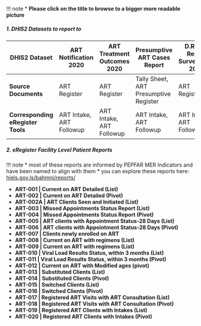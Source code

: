 !!! note
    * **Please click on the title to browse to a bigger more readable picture**

##### 1. DHIS2 Datasets to report to

|DHIS2 Dataset  | ART Notification 2020 | ART Treatment Outcomes 2020 | Presumptive ART Cases Report | D.R ART Report Surveillance 2020 | D.R ART ART (Hospital) |
| --- | --- | --- | --- | --- | --- |
| **Source Documents** | ART Register | ART Register | Tally Sheet, ART Presumptive Register |ART Register |ART Register |
| **Corresponding eRegister Tools** | ART Intake, ART Followup | ART Intake, ART Followup | ART Intake, ART Followup | ART Intake, ART Followup | ART Intake, ART Followup |

##### 2. eRegister Facility Level Patient Reports

!!! note
    * most of these reports are informed by PEPFAR MER Indicators and have been named to align with them
    * you can explore these reports here: [hiels.gov.ls/bahmni/reports/](https://hiels.gov.ls/bahmni/reports)

* **ART-001 | Current on ART Detailed (List)**	
* **ART-002 | Current on ART Detailed (Pivot)**	
* **ART-002A | ART Clients Seen and Initiated (List)**
* **ART-003 | Missed Appointments Status Report (List)**	
* **ART-004 | Missed Appointments Status Report (Pivot)**
* **ART-005 | ART clients with Appointment Status-28 Days (List)**	
* **ART-006 | ART clients with Appointment Status-28 Days (Pivot)**	
* **ART-007 | Clients newly enrolled on ART**	
* **ART-008 | Current on ART with regimens (List)**	
* **ART-009 | Current on ART with regimens (List)**	
* **ART-010 | Viral Load Results Status, within 3 months (List)**	
* **ART-011 | Viral Load Results Status, within 3 months (Pivot)**	
* **ART-012 | Current on ART with Modified ages (pivot)**	
* **ART-013 | Substituted Clients (List)**	
* **ART-014 | Substituted Clients (Pivot)**	
* **ART-015 | Switched Clients (List)**	
* **ART-016 | Switched Clients (Pivot)**	
* **ART-017 | Registered ART Visits with ART Consultation (List)**	
* **ART-018 | Registered ART Visits with ART Consultation (Pivot)**	
* **ART-019 | Registered ART Clients with Intakes (List)**	
* **ART-020 | Registered ART Clients with Intakes (Pivot)**